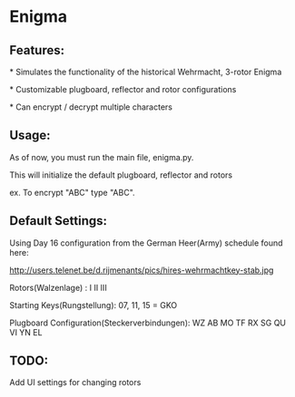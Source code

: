 # Enigma

## Features:
\* Simulates the functionality of the historical Wehrmacht, 3-rotor Enigma

\* Customizable plugboard, reflector and rotor configurations

\* Can encrypt / decrypt multiple characters

## Usage:
As of now, you must run the main file, enigma.py.

This will initialize the default plugboard, reflector and rotors


ex.
To encrypt "ABC" type "ABC".
 

## Default Settings:

Using Day 16 configuration from the German Heer(Army) schedule found here:

http://users.telenet.be/d.rijmenants/pics/hires-wehrmachtkey-stab.jpg



Rotors(Walzenlage) : I II III


Starting Keys(Rungstellung): 07, 11, 15 = GKO


Plugboard Configuration(Steckerverbindungen): WZ AB MO TF RX SG QU VI YN EL




## TODO:

Add UI settings for changing rotors

